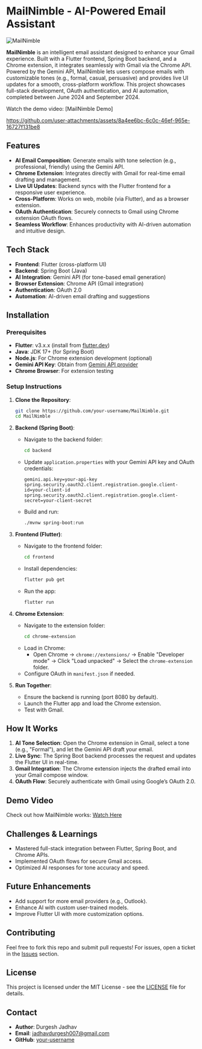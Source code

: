 
# MailNimble - AI-Powered Email Assistant
<!-- Replace with your logo URL if you have one -->
![MailNimble](https://github.com/user-attachments/assets/479188b0-27ab-4ac8-95c4-ca0125e785c4)

**MailNimble** is an intelligent email assistant designed to enhance your Gmail experience. Built with a Flutter frontend, Spring Boot backend, and a Chrome extension, it integrates seamlessly with Gmail via the Chrome API. Powered by the Gemini API, MailNimble lets users compose emails with customizable tones (e.g., formal, casual, persuasive) and provides live UI updates for a smooth, cross-platform workflow. This project showcases full-stack development, OAuth authentication, and AI automation, completed between June 2024 and September 2024.

Watch the demo video: [MailNimble Demo]


https://github.com/user-attachments/assets/8a4ee6bc-6c0c-46ef-965e-16727f131be8



## Features

- **AI Email Composition**: Generate emails with tone selection (e.g., professional, friendly) using the Gemini API.
- **Chrome Extension**: Integrates directly with Gmail for real-time email drafting and management.
- **Live UI Updates**: Backend syncs with the Flutter frontend for a responsive user experience.
- **Cross-Platform**: Works on web, mobile (via Flutter), and as a browser extension.
- **OAuth Authentication**: Securely connects to Gmail using Chrome extension OAuth flows.
- **Seamless Workflow**: Enhances productivity with AI-driven automation and intuitive design.

## Tech Stack

- **Frontend**: Flutter (cross-platform UI)
- **Backend**: Spring Boot (Java)
- **AI Integration**: Gemini API (for tone-based email generation)
- **Browser Extension**: Chrome API (Gmail integration)
- **Authentication**: OAuth 2.0
- **Automation**: AI-driven email drafting and suggestions


## Installation

### Prerequisites
- **Flutter**: v3.x.x (install from [flutter.dev](https://flutter.dev))
- **Java**: JDK 17+ (for Spring Boot)
- **Node.js**: For Chrome extension development (optional)
- **Gemini API Key**: Obtain from [Gemini API provider](#) <!-- Replace with actual link -->
- **Chrome Browser**: For extension testing

### Setup Instructions

1. **Clone the Repository**:
   ```bash
   git clone https://github.com/your-username/MailNimble.git
   cd MailNimble
   ```

2. **Backend (Spring Boot)**:
   - Navigate to the backend folder:
     ```bash
     cd backend
     ```
   - Update `application.properties` with your Gemini API key and OAuth credentials:
     ```properties
     gemini.api.key=your-api-key
     spring.security.oauth2.client.registration.google.client-id=your-client-id
     spring.security.oauth2.client.registration.google.client-secret=your-client-secret
     ```
   - Build and run:
     ```bash
     ./mvnw spring-boot:run
     ```

3. **Frontend (Flutter)**:
   - Navigate to the frontend folder:
     ```bash
     cd frontend
     ```
   - Install dependencies:
     ```bash
     flutter pub get
     ```
   - Run the app:
     ```bash
     flutter run
     ```

4. **Chrome Extension**:
   - Navigate to the extension folder:
     ```bash
     cd chrome-extension
     ```
   - Load in Chrome:
     - Open Chrome → `chrome://extensions/` → Enable "Developer mode" → Click "Load unpacked" → Select the `chrome-extension` folder.
   - Configure OAuth in `manifest.json` if needed.

5. **Run Together**:
   - Ensure the backend is running (port 8080 by default).
   - Launch the Flutter app and load the Chrome extension.
   - Test with Gmail.

## How It Works

1. **AI Tone Selection**: Open the Chrome extension in Gmail, select a tone (e.g., "Formal"), and let the Gemini API draft your email.
2. **Live Sync**: The Spring Boot backend processes the request and updates the Flutter UI in real-time.
3. **Gmail Integration**: The Chrome extension injects the drafted email into your Gmail compose window.
4. **OAuth Flow**: Securely authenticate with Gmail using Google’s OAuth 2.0.

## Demo Video
Check out how MailNimble works: [Watch Here](https://your-video-link-here.com) <!-- Replace with your video link -->

## Challenges & Learnings
- Mastered full-stack integration between Flutter, Spring Boot, and Chrome APIs.
- Implemented OAuth flows for secure Gmail access.
- Optimized AI responses for tone accuracy and speed.

## Future Enhancements
- Add support for more email providers (e.g., Outlook).
- Enhance AI with custom user-trained models.
- Improve Flutter UI with more customization options.

## Contributing
Feel free to fork this repo and submit pull requests! For issues, open a ticket in the [Issues](https://github.com/your-username/MailNimble/issues) section.

## License
This project is licensed under the MIT License - see the [LICENSE](LICENSE) file for details.

## Contact
- **Author**: Durgesh Jadhav
- **Email**: jadhavdurgesh007@gmail.com
- **GitHub**: [your-username](https://github.com/jadhavdurgesh)
